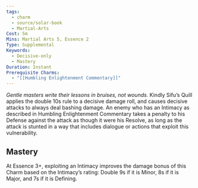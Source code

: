 ```yaml
---
tags:
  - charm
  - source/solar-book
  - Martial-Arts
Cost: 5m
Mins: Martial Arts 5, Essence 2
Type: Supplemental
Keywords:
  - Decisive-only
  - Mastery
Duration: Instant
Prerequisite Charms:
  - "[[Humbling Enlightenment Commentary]]"
---
```

*Gentle masters write their lessons in bruises, not wounds.* 
Kindly Sifu’s Quill applies the double 10s rule to a decisive damage roll, and causes decisive attacks to always deal bashing damage. An enemy who has an Intimacy as described in Humbling Enlightenment Commentary takes a penalty to his Defense against the attack as though it were his Resolve, as long as the attack is stunted in a way that includes dialogue or actions that exploit this vulnerability. 
## Mastery
At Essence 3+, exploiting an Intimacy improves the damage bonus of this Charm based on the Intimacy’s rating: Double 9s if it is Minor, 8s if it is Major, and 7s if it is Defining.